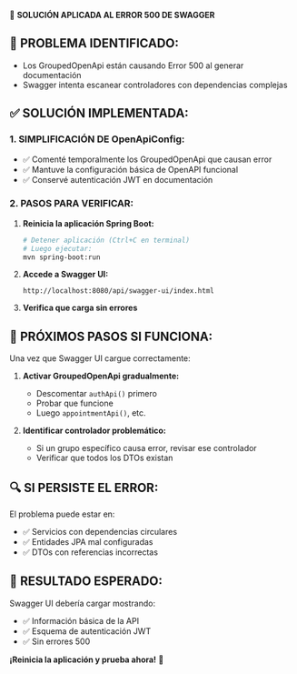 🔧 **SOLUCIÓN APLICADA AL ERROR 500 DE SWAGGER**

## 🚨 **PROBLEMA IDENTIFICADO:**
- Los GroupedOpenApi están causando Error 500 al generar documentación
- Swagger intenta escanear controladores con dependencias complejas

## ✅ **SOLUCIÓN IMPLEMENTADA:**

### 1. **SIMPLIFICACIÓN DE OpenApiConfig:**
- ✅ Comenté temporalmente los GroupedOpenApi que causan error
- ✅ Mantuve la configuración básica de OpenAPI funcional
- ✅ Conservé autenticación JWT en documentación

### 2. **PASOS PARA VERIFICAR:**

1. **Reinicia la aplicación Spring Boot:**
   ```bash
   # Detener aplicación (Ctrl+C en terminal)
   # Luego ejecutar:
   mvn spring-boot:run
   ```

2. **Accede a Swagger UI:**
   ```
   http://localhost:8080/api/swagger-ui/index.html
   ```

3. **Verifica que carga sin errores**

## 🎯 **PRÓXIMOS PASOS SI FUNCIONA:**

Una vez que Swagger UI cargue correctamente:

1. **Activar GroupedOpenApi gradualmente:**
   - Descomentar `authApi()` primero
   - Probar que funcione
   - Luego `appointmentApi()`, etc.

2. **Identificar controlador problemático:**
   - Si un grupo específico causa error, revisar ese controlador
   - Verificar que todos los DTOs existan

## 🔍 **SI PERSISTE EL ERROR:**

El problema puede estar en:
- ✅ Servicios con dependencias circulares
- ✅ Entidades JPA mal configuradas 
- ✅ DTOs con referencias incorrectas

## 📝 **RESULTADO ESPERADO:**

Swagger UI debería cargar mostrando:
- ✅ Información básica de la API
- ✅ Esquema de autenticación JWT
- ✅ Sin errores 500

**¡Reinicia la aplicación y prueba ahora!** 🚀
